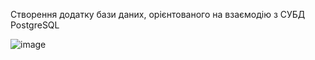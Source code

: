 Створення додатку бази даних, орієнтованого на взаємодію з СУБД PostgreSQL

![image](https://user-images.githubusercontent.com/90244181/143490034-266ed295-404c-4310-8297-e2ea3eb07831.png)
